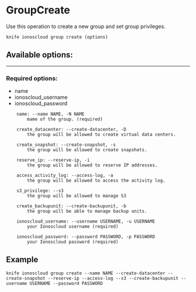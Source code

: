 # GroupCreate

Use this operation to create a new group and set group privileges.

    knife ionoscloud group create (options)


## Available options:
---

### Required options:
* name
* ionoscloud_username
* ionoscloud_password

```
    name: --name NAME, -N NAME
        mame of the group. (required)

    create_datacenter: --create-datacenter, -D
        the group will be allowed to create virtual data centers.

    create_snapshot: --create-snapshot, -s
        the group will be allowed to create snapshots.

    reserve_ip: --reserve-ip, -i
        the group will be allowed to reserve IP addresses.

    access_activity_log: --access-log, -a
        the group will be allowed to access the activity log.

    s3_privilege: --s3
        the group will be allowed to manage S3

    create_backupunit: --create-backupunit, -b
        the group will be able to manage backup units.

    ionoscloud_username: --username USERNAME, -u USERNAME
        your Ionoscloud username (required)

    ionoscloud_password: --password PASSWORD, -p PASSWORD
        your Ionoscloud password (required)

```

## Example

    knife ionoscloud group create --name NAME --create-datacenter --create-snapshot --reserve-ip --access-log --s3 --create-backupunit --username USERNAME --password PASSWORD
